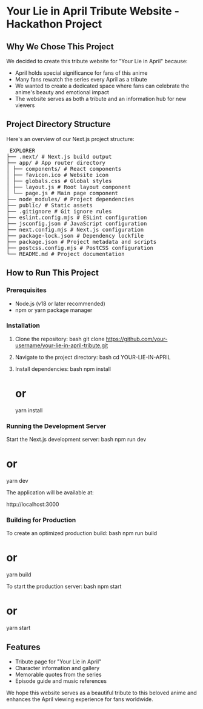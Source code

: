 # Your Lie in April Tribute Website - Hackathon Project

## Why We Chose This Project

We decided to create this tribute website for "Your Lie in April" because:

- April holds special significance for fans of this anime
- Many fans rewatch the series every April as a tribute
- We wanted to create a dedicated space where fans can celebrate the anime's beauty and emotional impact
- The website serves as both a tribute and an information hub for new viewers

## Project Directory Structure

Here's an overview of our Next.js project structure:

<pre> EXPLORER 
├── .next/ # Next.js build output 
├── app/ # App router directory 
│ ├── components/ # React components 
│ ├── favicon.ico # Website icon 
│ ├── globals.css # Global styles 
│ ├── layout.js # Root layout component 
│ └── page.js # Main page component 
├── node_modules/ # Project dependencies 
├── public/ # Static assets 
├── .gitignore # Git ignore rules 
├── eslint.config.mjs # ESLint configuration 
├── jsconfig.json # JavaScript configuration 
├── next.config.mjs # Next.js configuration 
├── package-lock.json # Dependency lockfile 
├── package.json # Project metadata and scripts 
├── postcss.config.mjs # PostCSS configuration 
└── README.md # Project documentation </pre>

## How to Run This Project

### Prerequisites

- Node.js (v18 or later recommended)
- npm or yarn package manager

### Installation

1. Clone the repository:
   bash
   git clone https://github.com/your-username/your-lie-in-april-tribute.git

2. Navigate to the project directory:
   bash
   cd YOUR-LIE-IN-APRIL

3. Install dependencies:
   bash
   npm install
   # or
   yarn install

### Running the Development Server

Start the Next.js development server:
bash
npm run dev

# or

yarn dev

The application will be available at:

http://localhost:3000

### Building for Production

To create an optimized production build:
bash
npm run build

# or

yarn build

To start the production server:
bash
npm start

# or

yarn start

## Features

- Tribute page for "Your Lie in April"
- Character information and gallery
- Memorable quotes from the series
- Episode guide and music references

We hope this website serves as a beautiful tribute to this beloved anime and enhances the April viewing experience for fans worldwide.
